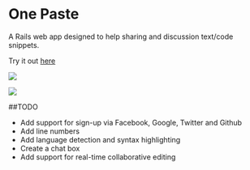 One Paste
=========

A Rails web app designed to help sharing and discussion text/code snippets.

Try it out [here](http://onepaste.herokuapp.com)

![](https://github.com/sharma1nitish/one-paste/tree/master/app/assets/images/paste1.png)

![](https://github.com/sharma1nitish/one-paste/tree/master/app/assets/images/paste2.png)

##TODO

- Add support for sign-up via Facebook, Google, Twitter and Github
- Add line numbers
- Add language detection and syntax highlighting
- Create a chat box
- Add support for real-time collaborative editing
